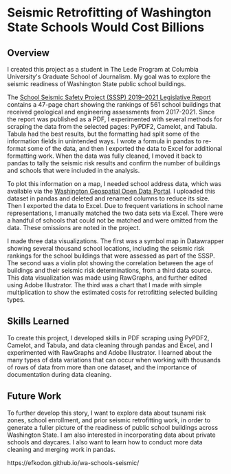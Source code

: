 <link rel="stylesheet" href="https://cdn.jsdelivr.net/npm/bulma@0.9.4/css/bulma.min.css" />
    <link rel="stylesheet" href="style.css">
  </head>
  <body>
        <div class="section">
            <div class="container content">
                <h1 class="title">Seismic Retrofitting of Washington State Schools Would Cost Billions</h1>
                <h2 class="title">Overview</h2>
                <p> I created this project as a student in The Lede Program at Columbia University's Graduate School of Journalism. My goal was to explore the seismic readiness of Washington State public school buildings.
                </p>
                <p>
                  The <a href="https://fortress.wa.gov/dnr/geologydata/school_seismic_safety/phase2/School_Seismic_Safety_Project_2021_Final_Report_DNR.pdf">School Seismic Safety Project (SSSP) 2019–2021 Legislative Report</a> contains a 47-page chart showing the rankings of 561 school buildings that received geological and engineering assessments from 2017-2021. Since the report was published as a PDF, I experimented with several methods for scraping the data from the selected pages: PyPDF2, Camelot, and Tabula. Tabula had the best results, but the formatting had split some of the information fields in unintended ways. I wrote a formula in pandas to re-format some of the data, and then I exported the data to Excel for additional formatting work. When the data was fully cleaned, I moved it back to pandas to tally the seismic risk results and confirm the number of buildings and schools that were included in the analysis.
                </p>
                <p>To plot this information on a map, I needed school address data, which was available via the <a href="https://geo.wa.gov/datasets/23bbd746f9924c149681815cfd2a6300/explore?location=47.266088%2C-120.802250%2C7.02&showTabl">Washington Geospatial Open Data Portal</a>. I uploaded this dataset in pandas and deleted and renamed columns to reduce its size. Then I exported the data to Excel. Due to frequent variations in school name representations, I manually matched the two data sets via Excel. There were a handful of schools that could not be matched and were omitted from the data. These omissions are noted in the project.
                </p>
                <p> I made three data visualizations. The first was a symbol map in Datawrapper showing several thousand school locations, including the seismic risk rankings for the school buildings that were assessed as part of the SSSP. The second was a violin plot showing the correlation between the age of buildings and their seismic risk determinations, from a third data source. This data visualization was made using RawGraphs, and further edited using Adobe Illustrator. The third was a chart that I made with simple multiplication to show the estimated costs for retrofitting selected building types.
                </p>
                <p> 
                </p>
                <h2 class="title">Skills Learned</h2>
                <p>To create this project, I developed skills in PDF scraping using PyPDF2, Camelot, and Tabula, and data cleaning through pandas and Excel, and I experimented with RawGraphs and Adobe Illustrator. I learned about the many types of data variations that can occur when working with thousands of rows of data from more than one dataset, and the importance of documentation during data cleaning.
                </p>
                <h2 class="title">Future Work</h2>
                <p>To further develop this story, I want to explore data about tsunami risk zones, school enrollment, and prior seismic retrofitting work, in order to generate a fuller picture of the readiness of public school buildings across Washington State. I am also interested in incorporating data about private schools and daycares. I also want to learn how to conduct more data cleaning and merging work in pandas.
                </p>
                <p>https://efkodon.github.io/wa-schools-seismic/</p>
